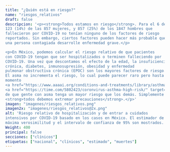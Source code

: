 ```yaml
---
title: "¿Quién está en riesgo?"
name: "riesgos_relativos"
draft: false
descripcion: '<p><strong>Todos estamos en riesgo</strong>. Para el 6 de mayo,
123 (14%) de las 857 mujeres, y 857 (25%) de los 1847 hombres que
fallecieron por COVID-19 no tenían ninguno de los factores de riesgo
reportados. Sin embargo, ciertos factores pueden hacer más probable que
una persona contagiada desarrolle enfermedad grave.</p>

<p>En México, podemos calcular el riesgo relativo de que pacientes
con COVID-19 tengan que ser hospitalizados o terminen falleciendo por
COVID-19. Una vez que descontamos el efecto de la edad, la insuficiencia renal
crónica, diabetes, inmunosupresión, obesidad y enfermedad
pulmonar obstructiva crónica (EPOC) son los mayores factores de riesgo.
El asma no incrementa el riesgo, lo cual puede parecer raro pero hasta el
momento
<a href="https://www.aaaai.org/conditions-and-treatments/library/asthma-library/covid-asthma" target="_blank">no hay</a>
<a href="https://time.com/5802423/coronvirus-asthma-high-risk/" target="_blank">evidencia</a>
de que gente con asma tenga un mayor riesgo que los demás. Simplemente
<strong>todos debemos extremar precauciones</strong>.</p>'
imagen: "imagenes/riesgos_relativos.png"
imagen2x: "imagenes/riesgos_relativos@2x.png"
alt: 'Riesgo relativo de hospitalización y de entrar a cuidados
intensivos por COVID-19 basado en los casos en México. El estimador de
máxima verosimilitud y el intervalo de confianza de 95% son mostrados.'
Weight: 400
principal: false
secciones: ["clínicos"]
etiquetas: ["nacional", "clínicos", "estimado", "muertes"]
---
```

